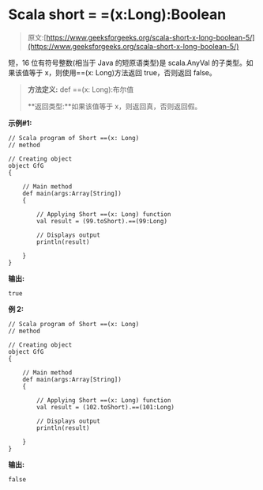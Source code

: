 # Scala short = =(x:Long):Boolean

> 原文:[https://www.geeksforgeeks.org/scala-short-x-long-boolean-5/](https://www.geeksforgeeks.org/scala-short-x-long-boolean-5/)

短，16 位有符号整数(相当于 Java 的短原语类型)是 scala.AnyVal 的子类型。如果该值等于 x，则使用==(x: Long)方法返回 true，否则返回 false。

> **方法定义:** def ==(x: Long):布尔值
> 
> **返回类型:**如果该值等于 x，则返回真，否则返回假。

**示例#1:**

```
// Scala program of Short ==(x: Long) 
// method 

// Creating object 
object GfG 
{ 

    // Main method 
    def main(args:Array[String]) 
    { 

        // Applying Short ==(x: Long) function 
        val result = (99.toShort).==(99:Long)

        // Displays output 
        println(result) 

    } 
} 
```

**输出:**

```
true
```

**例 2:**

```
// Scala program of Short ==(x: Long) 
// method 

// Creating object 
object GfG 
{ 

    // Main method 
    def main(args:Array[String]) 
    { 

        // Applying Short ==(x: Long) function 
        val result = (102.toShort).==(101:Long)

        // Displays output 
        println(result) 

    } 
} 
```

**输出:**

```
false
```